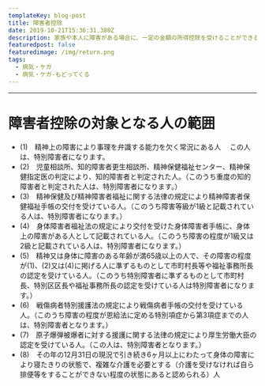 ```yaml
---
templateKey: blog-post
title: 障害者控除
date: 2019-10-21T15:36:31.380Z
description: 家族や本人に障害がある場合に、一定の金額の所得控除を受けることができるので、税金の負担額を減らすことができます。
featuredpost: false
featuredimage: /img/return.png
tags:
  - 病気・ケガ
  - 病気・ケガ-もどってくる
---
```

- - -

# 障害者控除の対象となる人の範囲

* (1) 精神上の障害により事理を弁識する能力を欠く常況にある人
   この人は、特別障害者になります。
* (2) 児童相談所、知的障害者更生相談所、精神保健福祉センター、精神保健指定医の判定により、知的障害者と判定された人。（このうち重度の知的障害者と判定された人は、特別障害者になります。）
* (3) 精神保健及び精神障害者福祉に関する法律の規定により精神障害者保健福祉手帳の交付を受けている人。（このうち障害等級が1級と記載されている人は、特別障害者になります。）
* (4) 身体障害者福祉法の規定により交付を受けた身体障害者手帳に、身体上の障害がある人として記載されている人。（このうち障害の程度が1級又は2級と記載されている人は、特別障害者になります。）
* (5) 精神又は身体に障害のある年齢が満65歳以上の人で、その障害の程度が(1)、(2)又は(4)に掲げる人に準ずるものとして市町村長等や福祉事務所長の認定を受けている人。（このうち特別障害者に準ずるものとして市町村長、特別区区長や福祉事務所長の認定を受けている人は特別障害者になります。）
* (6) 戦傷病者特別援護法の規定により戦傷病者手帳の交付を受けている人。（このうち障害の程度が恩給法に定める特別項症から第3項症までの人は、特別障害者となります。）
* (7) 原子爆弾被爆者に対する援護に関する法律の規定により厚生労働大臣の認定を受けている人。（この人は、特別障害者となります。）
* (8) その年の12月31日の現況で引き続き6ヶ月以上にわたって身体の障害により寝たきりの状態で、複雑な介護を必要とする（介護を受けなければ自ら排便等をすることができない程度の状態にあると認められる）人
